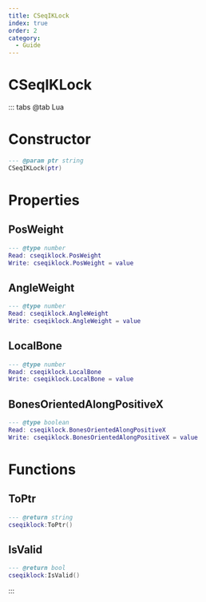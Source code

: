 ```yaml
---
title: CSeqIKLock
index: true
order: 2
category:
  - Guide
---
```


# CSeqIKLock

::: tabs
@tab Lua
# Constructor
```lua
--- @param ptr string
CSeqIKLock(ptr)
```
# Properties
## PosWeight 
```lua
--- @type number
Read: cseqiklock.PosWeight
Write: cseqiklock.PosWeight = value
```
## AngleWeight 
```lua
--- @type number
Read: cseqiklock.AngleWeight
Write: cseqiklock.AngleWeight = value
```
## LocalBone 
```lua
--- @type number
Read: cseqiklock.LocalBone
Write: cseqiklock.LocalBone = value
```
## BonesOrientedAlongPositiveX 
```lua
--- @type boolean
Read: cseqiklock.BonesOrientedAlongPositiveX
Write: cseqiklock.BonesOrientedAlongPositiveX = value
```
# Functions
## ToPtr
```lua
--- @return string
cseqiklock:ToPtr()
```
## IsValid
```lua
--- @return bool
cseqiklock:IsValid()
```

:::